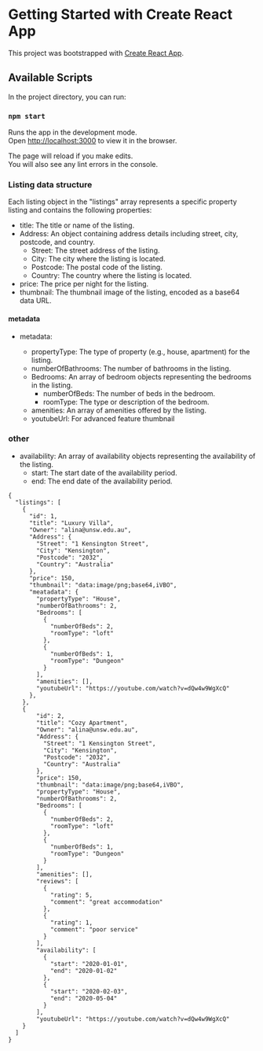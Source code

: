 # Getting Started with Create React App

This project was bootstrapped with [Create React App](https://github.com/facebook/create-react-app).

## Available Scripts

In the project directory, you can run:

### `npm start`

Runs the app in the development mode.\
Open [http://localhost:3000](http://localhost:3000) to view it in the browser.

The page will reload if you make edits.\
You will also see any lint errors in the console.

### Listing data structure
Each listing object in the "listings" array represents a specific property listing and contains the following properties:

- title: The title or name of the listing.
- Address: An object containing address details including street, city, postcode, and country.
    - Street: The street address of the listing.
    - City: The city where the listing is located.
    - Postcode: The postal code of the listing.
    - Country: The country where the listing is located.
- price: The price per night for the listing.
- thumbnail: The thumbnail image of the listing, encoded as a base64 data URL.

#### metadata

- metadata:

  - propertyType: The type of property (e.g., house, apartment) for the listing.
  - numberOfBathrooms: The number of bathrooms in the listing.
  - Bedrooms: An array of bedroom objects representing the bedrooms in the listing.
    - numberOfBeds: The number of beds in the bedroom.
    - roomType: The type or description of the bedroom.
  - amenities: An array of amenities offered by the listing.
  - youtubeUrl: For advanced feature thumbnail





### other

  - availability: An array of availability objects representing the availability of the listing.
      - start: The start date of the availability period.
    - end: The end date of the availability period.
```
{
  "listings": [
    {
      "id": 1,
      "title": "Luxury Villa",
      "Owner": "alina@unsw.edu.au",
      "Address": {
        "Street": "1 Kensington Street",
        "City": "Kensington",
        "Postcode": "2032",
        "Country": "Australia"
      },
      "price": 150,
      "thumbnail": "data:image/png;base64,iVBO",
      "meatadata": {
        "propertyType": "House",
        "numberOfBathrooms": 2,
        "Bedrooms": [
          {
            "numberOfBeds": 2,
            "roomType": "loft"
          },
          {
            "numberOfBeds": 1,
            "roomType": "Dungeon"
          }
        ],
        "amenities": [],
        "youtubeUrl": "https://youtube.com/watch?v=dQw4w9WgXcQ"
      },
    },
    {
        "id": 2,
        "title": "Cozy Apartment",
        "Owner": "alina@unsw.edu.au",
        "Address": {
          "Street": "1 Kensington Street",
          "City": "Kensington",
          "Postcode": "2032",
          "Country": "Australia"
        },
        "price": 150,
        "thumbnail": "data:image/png;base64,iVBO",
        "propertyType": "House",
        "numberOfBathrooms": 2,
        "Bedrooms": [
          {
            "numberOfBeds": 2,
            "roomType": "loft"
          },
          {
            "numberOfBeds": 1,
            "roomType": "Dungeon"
          }
        ],
        "amenities": [],
        "reviews": [
          {
            "rating": 5,
            "comment": "great accommodation"
          },
          {
            "rating": 1,
            "comment": "poor service"
          }
        ],
        "availability": [
          {
            "start": "2020-01-01",
            "end": "2020-01-02"
          },
          {
            "start": "2020-02-03",
            "end": "2020-05-04"
          }
        ],
        "youtubeUrl": "https://youtube.com/watch?v=dQw4w9WgXcQ"
    }
  ]
}

```